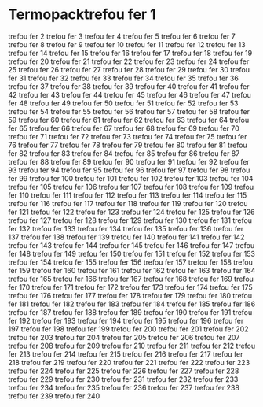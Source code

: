 # Termopacktrefou fer 1
trefou fer 2
trefou fer 3
trefou fer 4
trefou fer 5
trefou fer 6
trefou fer 7
trefou fer 8
trefou fer 9
trefou fer 10
trefou fer 11
trefou fer 12
trefou fer 13
trefou fer 14
trefou fer 15
trefou fer 16
trefou fer 17
trefou fer 18
trefou fer 19
trefou fer 20
trefou fer 21
trefou fer 22
trefou fer 23
trefou fer 24
trefou fer 25
trefou fer 26
trefou fer 27
trefou fer 28
trefou fer 29
trefou fer 30
trefou fer 31
trefou fer 32
trefou fer 33
trefou fer 34
trefou fer 35
trefou fer 36
trefou fer 37
trefou fer 38
trefou fer 39
trefou fer 40
trefou fer 41
trefou fer 42
trefou fer 43
trefou fer 44
trefou fer 45
trefou fer 46
trefou fer 47
trefou fer 48
trefou fer 49
trefou fer 50
trefou fer 51
trefou fer 52
trefou fer 53
trefou fer 54
trefou fer 55
trefou fer 56
trefou fer 57
trefou fer 58
trefou fer 59
trefou fer 60
trefou fer 61
trefou fer 62
trefou fer 63
trefou fer 64
trefou fer 65
trefou fer 66
trefou fer 67
trefou fer 68
trefou fer 69
trefou fer 70
trefou fer 71
trefou fer 72
trefou fer 73
trefou fer 74
trefou fer 75
trefou fer 76
trefou fer 77
trefou fer 78
trefou fer 79
trefou fer 80
trefou fer 81
trefou fer 82
trefou fer 83
trefou fer 84
trefou fer 85
trefou fer 86
trefou fer 87
trefou fer 88
trefou fer 89
trefou fer 90
trefou fer 91
trefou fer 92
trefou fer 93
trefou fer 94
trefou fer 95
trefou fer 96
trefou fer 97
trefou fer 98
trefou fer 99
trefou fer 100
trefou fer 101
trefou fer 102
trefou fer 103
trefou fer 104
trefou fer 105
trefou fer 106
trefou fer 107
trefou fer 108
trefou fer 109
trefou fer 110
trefou fer 111
trefou fer 112
trefou fer 113
trefou fer 114
trefou fer 115
trefou fer 116
trefou fer 117
trefou fer 118
trefou fer 119
trefou fer 120
trefou fer 121
trefou fer 122
trefou fer 123
trefou fer 124
trefou fer 125
trefou fer 126
trefou fer 127
trefou fer 128
trefou fer 129
trefou fer 130
trefou fer 131
trefou fer 132
trefou fer 133
trefou fer 134
trefou fer 135
trefou fer 136
trefou fer 137
trefou fer 138
trefou fer 139
trefou fer 140
trefou fer 141
trefou fer 142
trefou fer 143
trefou fer 144
trefou fer 145
trefou fer 146
trefou fer 147
trefou fer 148
trefou fer 149
trefou fer 150
trefou fer 151
trefou fer 152
trefou fer 153
trefou fer 154
trefou fer 155
trefou fer 156
trefou fer 157
trefou fer 158
trefou fer 159
trefou fer 160
trefou fer 161
trefou fer 162
trefou fer 163
trefou fer 164
trefou fer 165
trefou fer 166
trefou fer 167
trefou fer 168
trefou fer 169
trefou fer 170
trefou fer 171
trefou fer 172
trefou fer 173
trefou fer 174
trefou fer 175
trefou fer 176
trefou fer 177
trefou fer 178
trefou fer 179
trefou fer 180
trefou fer 181
trefou fer 182
trefou fer 183
trefou fer 184
trefou fer 185
trefou fer 186
trefou fer 187
trefou fer 188
trefou fer 189
trefou fer 190
trefou fer 191
trefou fer 192
trefou fer 193
trefou fer 194
trefou fer 195
trefou fer 196
trefou fer 197
trefou fer 198
trefou fer 199
trefou fer 200
trefou fer 201
trefou fer 202
trefou fer 203
trefou fer 204
trefou fer 205
trefou fer 206
trefou fer 207
trefou fer 208
trefou fer 209
trefou fer 210
trefou fer 211
trefou fer 212
trefou fer 213
trefou fer 214
trefou fer 215
trefou fer 216
trefou fer 217
trefou fer 218
trefou fer 219
trefou fer 220
trefou fer 221
trefou fer 222
trefou fer 223
trefou fer 224
trefou fer 225
trefou fer 226
trefou fer 227
trefou fer 228
trefou fer 229
trefou fer 230
trefou fer 231
trefou fer 232
trefou fer 233
trefou fer 234
trefou fer 235
trefou fer 236
trefou fer 237
trefou fer 238
trefou fer 239
trefou fer 240
